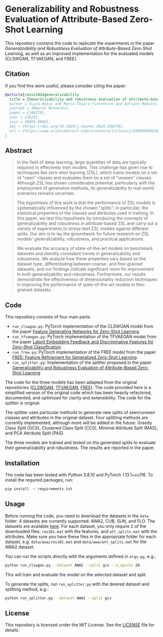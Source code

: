 # Generalizability and Robustness Evaluation of Attribute-Based Zero-Shot Learning

This repository contains the code to replicate the experiments in the paper *Generalizability and Robustness Evaluation of Attribute-Based Zero-Shot Learning*, as well as an improved implementation for the evaluated models (CLSWGAN, TFVAEGAN, and FREE).

## Citation

If you find this work useful, please consider citing the paper:

```bibtex
@article{rossi2024generalizability
  title = {Generalizability and robustness evaluation of attribute-based zero-shot learning},
  author = {Luca Rossi and Maria Chiara Fiorentino and Adriano Mancini and Marina Paolanti and Riccardo Rosati and Primo Zingaretti},
  journal = {Neural Networks},
  pages = {106278},
  year = {2024},
  issn = {0893-6080},
  doi = {https://doi.org/10.1016/j.neunet.2024.106278},
  url = {https://www.sciencedirect.com/science/article/pii/S0893608024002028}
}
```

## Abstract

> In the field of deep learning, large quantities of data are typically required to effectively train models. This challenge has given rise to techniques like zero-shot learning (ZSL), which trains models on a set of "seen" classes and evaluates them on a set of "unseen" classes. Although ZSL has shown considerable potential, particularly with the employment of generative methods, its generalizability to real-world scenarios remains uncertain.
> 
> The hypothesis of this work is that the performance of ZSL models is systematically influenced by the chosen "splits"; in particular, the statistical properties of the classes and attributes used in training. In this paper, we test this hypothesis by introducing the concepts of generalizability and robustness in attribute-based ZSL and carry out a variety of experiments to stress-test ZSL models against different splits. Our aim is to lay the groundwork for future research on ZSL models' generalizability, robustness, and practical applications.
> 
> We evaluate the accuracy of state-of-the-art models on benchmark datasets and identify consistent trends in generalizability and robustness. We analyze how these properties vary based on the dataset type, differentiating between coarse- and fine-grained datasets, and our findings indicate significant room for improvement in both generalizability and robustness. Furthermore, our results demonstrate the effectiveness of dimensionality reduction techniques in improving the performance of state-of-the-art models in fine-grained datasets.

## Code

This repository consists of four main parts:

- `run_clswgan.py`: PyTorch implementation of the CLSWGAN model from the paper [Feature Generating Networks for Zero-Shot Learning](https://arxiv.org/abs/1712.00981).
- `run_tfvaegan.py`: PyTorch implementation of the TFVAEGAN model from the paper [Latent Embedding Feedback and Discriminative Features for Zero-Shot Classification](https://www.ecva.net/papers/eccv_2020/papers_ECCV/papers/123670477.pdf).
- `run_free.py`: PyTorch implementation of the FREE model from the paper [FREE: Feature Refinement for Generalized Zero-Shot Learning](https://arxiv.org/abs/2107.13807).
- `run_splitter.py`: Implementation of the *splitter* proposed in the paper [Generalizability and Robustness Evaluation of Attribute-Based Zero-Shot Learning](https://www.sciencedirect.com/science/article/pii/S0893608024002028)

The code for the three models has been adapted from the original repositories ([CLSWGAN](https://www.mpi-inf.mpg.de/departments/computer-vision-and-machine-learning/research/zero-shot-learning/feature-generating-networks-for-zero-shot-learning/), [TFVAEGAN](https://github.com/akshitac8/tfvaegan), [FREE](https://github.com/shiming-chen/FREE)). The code provided here is a simplified version of the original code which has been heavily refactored, documented, and optimized for clarity and extensibility. The code for the splitter is original.

The splitter uses particular methods to generate new splits of seen/unseen classes and attributes in the original dataset. Four splitting methods are currently implemented, although more will be added in the future: Greedy Class Split (GCS), Clustered Class Split (CCS), Minimal Attribute Split (MAS), and PCA Attribute Split (PAS).

The three models are trained and tested on the generated splits to evaluate their generalizability and robustness. The results are reported in the paper.

## Installation

The code has been tested with Python 3.8.10 and PyTorch 1.13.1+cu116. To install the required packages, run:

```bash
pip install -r requirements.txt
```

## Usage

Before running the code, you need to download the datasets in the `data` folder. 4 datasets are currently supported: AWA2, CUB, SUN, and FLO. The datasets are available [here](https://drive.google.com/drive/folders/16Xk1eFSWjQTtuQivTogMmvL3P6F_084u). For each dataset, you only require 2 of the downloaded files: `res101.mat` with the features, and `att_splits.mat` with the attributes. Make sure you have these files in the appropriate folder for each dataset, e.g. `data/awa/res101.mat` and `data/awa/att_splits.mat` for the AWA2 dataset.

You can run the scripts directly with the arguments defined in `args.py`, e.g.:

```bash
python run_clswgan.py --dataset AWA2 --split gcs --n_epochs 20
```

This will train and evaluate the model on the selected dataset and split.

To generate the splits, run `run_splitter.py` with the desired dataset and splitting method, e.g.:

```bash
python run_splitter.py --dataset AWA2 --split gcs
```

## License

This repository is licensed under the MIT License. See the [LICENSE](LICENSE) file for details.
